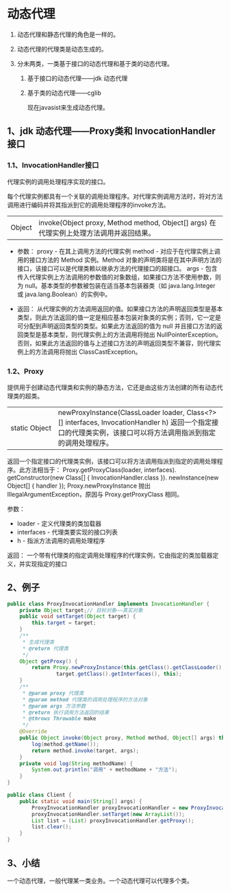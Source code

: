 #  动态代理

1. 动态代理和静态代理的角色是一样的。

2. 动态代理的代理类是动态生成的。

3. 分未两类，一类基于接口的动态代理和基于类的动态代理。

   1. 基于接口的动态代理——jdk 动态代理

   2. 基于类的动态代理——cglib

      现在javasist来生成动态代理。

## 1、jdk 动态代理——Proxy类和 InvocationHandler 接口

### 1.1、InvocationHandler接口 

代理实例的调用处理程序实现的接口。

每个代理实例都具有一个关联的调用处理程序。对代理实例调用方法时，将对方法调用进行编码并将其指派到它的调用处理程序的invoke方法。

|        |                                                              |
| ------ | ------------------------------------------------------------ |
| Object | invoke(Object proxy, Method method, Object[] args)           在代理实例上处理方法调用并返回结果。 |

* 参数： proxy - 在其上调用方法的代理实例 method - 对应于在代理实例上调用的接口方法的 Method  实例。Method 对象的声明类将是在其中声明方法的接口，该接口可以是代理类赖以继承方法的代理接口的超接口。 args - 包含传入代理实例上方法调用的参数值的对象数组，如果接口方法不使用参数，则为  null。基本类型的参数被包装在适当基本包装器类（如 java.lang.Integer 或  java.lang.Boolean）的实例中。  

* 返回： 从代理实例的方法调用返回的值。如果接口方法的声明返回类型是基本类型，则此方法返回的值一定是相应基本包装对象类的实例；否则，它一定是可分配到声明返回类型的类型。如果此方法返回的值为  null 并且接口方法的返回类型是基本类型，则代理实例上的方法调用将抛出  NullPointerException。否则，如果此方法返回的值与上述接口方法的声明返回类型不兼容，则代理实例上的方法调用将抛出  ClassCastException。 

### 1.2、Proxy

提供用于创建动态代理类和实例的静态方法，它还是由这些方法创建的所有动态代理类的超类。  

|               |                                                              |
| ------------- | ------------------------------------------------------------ |
| static Object | newProxyInstance(ClassLoader loader, Class<?>[] interfaces, InvocationHandler h)        返回一个指定接口的代理类实例，该接口可以将方法调用指派到指定的调用处理程序。 |

返回一个指定接口的代理类实例，该接口可以将方法调用指派到指定的调用处理程序。此方法相当于： 
     Proxy.getProxyClass(loader, interfaces).
         getConstructor(new Class[] { InvocationHandler.class }).
         newInstance(new Object[] { handler });
 Proxy.newProxyInstance 抛出 IllegalArgumentException，原因与 Proxy.getProxyClass 相同。 

参数：

* loader - 定义代理类的类加载器
* interfaces - 代理类要实现的接口列表
* h - 指派方法调用的调用处理程序 

返回：
一个带有代理类的指定调用处理程序的代理实例，它由指定的类加载器定义，并实现指定的接口 

## 2、例子

```java
public class ProxyInvocationHandler implements InvocationHandler {
    private Object target;// 目标对象——真实对象
    public void setTarget(Object target) {
        this.target = target;
    }
    /**
     * 生成代理类
     * @return 代理类
     */
    Object getProxy() {
        return Proxy.newProxyInstance(this.getClass().getClassLoader(),
                target.getClass().getInterfaces(), this);
    }
    /**
     * @param proxy 代理类
     * @param method 代理类的调用处理程序的方法对象
     * @param args 方法参数
     * @return 执行调用方法返回的结果
     * @throws Throwable make
     */
    @Override
    public Object invoke(Object proxy, Method method, Object[] args) throws Throwable {
        log(method.getName());
        return method.invoke(target, args);
    }
    private void log(String methodName) {
        System.out.println("调用" + methodName + "方法");
    }
}

public class Client {
    public static void main(String[] args) {
        ProxyInvocationHandler proxyInvocationHandler = new ProxyInvocationHandler();
        proxyInvocationHandler.setTarget(new ArrayList());
        List list = (List) proxyInvocationHandler.getProxy();
        list.clear();
    }
}
```

## 3、小结

一个动态代理，一般代理某一类业务。一个动态代理可以代理多个类。